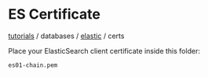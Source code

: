 # ES Certificate

[tutorials](/README.md) / databases / [elastic](../README.md) / certs

Place your ElasticSearch client certificate inside this folder:

```
es01-chain.pem
```
